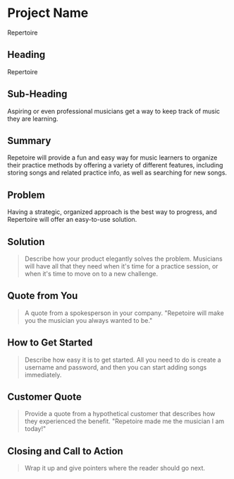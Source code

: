 # Project Name #
Repertoire

## Heading ##
  Repertoire

## Sub-Heading ##
  Aspiring or even professional musicians get a way to keep track of music they are learning.

## Summary ##
  Repetoire will provide a fun and easy way for music learners to organize their practice methods by offering a variety of different features, including storing songs and related practice info, as well as searching for new songs.

## Problem ##
  Having a strategic, organized approach is the best way to progress, and Repertoire will offer an easy-to-use solution.

## Solution ##
  > Describe how your product elegantly solves the problem.
  Musicians will have all that they need when it's time for a practice session, or when it's time to move on to a new challenge.

## Quote from You ##
  > A quote from a spokesperson in your company.
  "Repetoire will make you the musician you always wanted to be."

## How to Get Started ##
  > Describe how easy it is to get started.
  All you need to do is create a username and password, and then you can start adding songs immediately.

## Customer Quote ##
  > Provide a quote from a hypothetical customer that describes how they experienced the benefit.
  "Repetoire made me the musician I am today!"

## Closing and Call to Action ##
  > Wrap it up and give pointers where the reader should go next.

